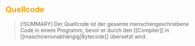 ## <font color = "orange">Quellcode</font>

>[!SUMMARY]
>Der Quellcode ist der gesamte menschengeschriebene Code in einem Programm, bevor er durch den [[Compiler]] in [[maschinenunabhängig|Bytecode]] übersetzt wird.
